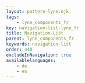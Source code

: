 ```yaml
---
layout: pattern-lyne.njk
tags: 
    - lyne_components_fr
key: navigation-list-lyne_fr
title: Navigation-List
parent: lyne_components_fr
keywords: navigation-list
order: 440
excludeInNavigation: true
availablelanguages: 
    - de
    - en
---
```


